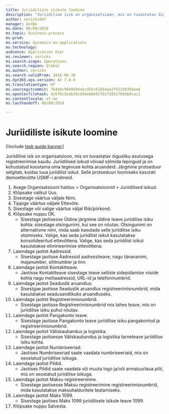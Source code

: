 ```yaml
--- 
title: Juriidiliste isikute loomine
description: "Juriidiline isik on organisatsioon, mis on tuvastatav õigusliku asutusega registreerimise kaudu."
author: sericks007
manager: AnnBe
ms.date: 06/09/2016
ms.topic: business-process
ms.prod: 
ms.service: dynamics-ax-applications
ms.technology: 
audience: Application User
ms.reviewer: sericks
ms.search.scope: Operations
ms.search.region: Global
ms.author: sericks
ms.search.validFrom: 2016-06-30
ms.dyn365.ops.version: AX 7.0.0
ms.translationtype: HT
ms.sourcegitcommit: 764d4c9049d94ebcd55c61654aa2f4133b35bae6
ms.openlocfilehash: 4cbfbc5eab20cd94eb8e92f81f18b1f6b5b9cac1
ms.contentlocale: et-ee
ms.lasthandoff: 08/08/2018

---
```

# <a name="create-legal-entities"></a>Juriidiliste isikute loomine

[!include [task guide banner](../../includes/task-guide-banner.md)]

Juriidiline isik on organisatsioon, mis on tuvastatav õigusliku asutusega registreerimise kaudu. Juriidilised isikud võivad sõlmida lepinguid ja on kohustatud koostama oma tegevuse kohta aruandeid. Järgmine protseduur selgitab, kuidas luua juriidilist isikut. Selle protseduuri loomiseks kasutati demoettevõtte USMF-i andmeid.

1. Avage Organisatsiooni haldus > Organisatsioonid > Juriidilised isikud.
2. Klõpsake valikut Uus.
3. Sisestage väärtus väljale Nimi.
4. Tippige väärtus väljale Ettevõte.
5. Sisestage või valige väärtus väljal Riik/piirkond.
6. Klõpsake nuppu OK.
    * Sisestage jaotisesse Üldine järgmine üldine teave juriidilise isiku kohta: sisestage otsingunimi, kui see on nõutav. Otsingunimi on alternatiivne nimi, mida saab kasutada selle juriidilise isiku otsimiseks. Valige, kas seda juriidilist isikut kasutatakse konsolideeritud ettevõttena. Valige, kas seda juriidilist isikut kasutatakse elimineerimise ettevõttena.  
7. Laiendage jaotist Aadressid.
    * Sisestage jaotisse Aadressid aadressiteave, nagu tänavanimi, majanumber, sihtnumber ja linn.  
8. Laiendage jaotist Kontaktteave.
    * Jaotisse Kontaktteave sisestage teave selliste sidepidamise viiside kohta nagu meiliaadressid, URL-id ja telefoninumbrid.  
9. Laiendage jaotist Seaduslik aruandlus.
    * Sisestgae jaotisse Seaduslik aruandlus registreerimisnumbrid, mida kasutatakse seadusandlikuks aruandluseks.  
10. Laiendage jaotist Registreerimisnumbrid.
    * Sisestage jaotisse Registreerimisnumbrid mis tahes teave, mis on juriidilise isiku puhul nõutav.  
11. Laiendage jaotist Pangakonto teave.
    * Sisestage jaotisse Pangakonto teave juriidilise isiku pangakontod ja registreerimisnumbrid.  
12. Laiendage jaotist Väliskaubandus ja logistika.
    * Sisestage jaotisesse Väliskaubandus ja logistika tarneteave juriidilise isiku kohta.  
13. Laiendage jaotist Numbriseeriad.
    * Jaotises Numbriseeriad saate vaadata numbriseeriaid, mis on seostatud juriidilise isikuga.  
14. Laiendage jaotist Pildid.
    * Jaotises Pildid saate vaadata või muuta logo ja/või armatuurlaua pilti, mis on seostatud juriidilise isikuga.  
15. Laiendage jaotist Maksu registreerimine.
    * Sisestage jaotisesse Maksu registreerimine registreerimisnumbrid, mida kasutatakse maksuhalduritele teatamiseks.  
16. Laiendage jaotist Maks 1099.
    * Sisestage jaotises Maks 1099 juriidilisele isikule teave 1099.  
17. Klõpsake nuppu Salvesta.


